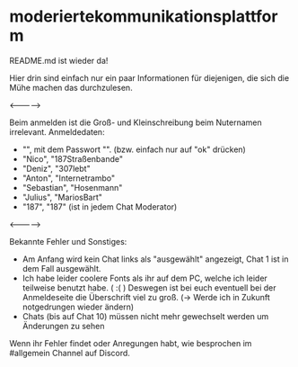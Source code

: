 # moderiertekommunikationsplattform
README.md ist wieder da!

Hier drin sind einfach nur ein paar Informationen für diejenigen, die sich die Mühe machen das durchzulesen.

<----->

Beim anmelden ist die Groß- und Kleinschreibung beim Nuternamen irrelevant.
Anmeldedaten: 
- "", mit dem Passwort "". (bzw. einfach nur auf "ok" drücken)
- "Nico", "187Straßenbande"
- "Deniz", "307lebt"
- "Anton", "Internetrambo"
- "Sebastian", "Hosenmann"
- "Julius", "MariosBart"
- "187", "187" (ist in jedem Chat Moderator)

<----->

Bekannte Fehler und Sonstiges:
- Am Anfang wird kein Chat links als "ausgewählt" angezeigt, Chat 1 ist in dem Fall ausgewählt.
- Ich habe leider coolere Fonts als ihr auf dem PC, welche ich leider teilweise benutzt habe. ( :( ) Deswegen ist bei euch eventuell bei der Anmeldeseite die
  Überschrift viel zu groß. (-> Werde ich in Zukunft notgedrungen wieder ändern)
- Chats (bis auf Chat 10) müssen nicht mehr gewechselt werden um Änderungen zu sehen

Wenn ihr Fehler findet oder Anregungen habt, wie besprochen im #allgemein Channel auf Discord.
